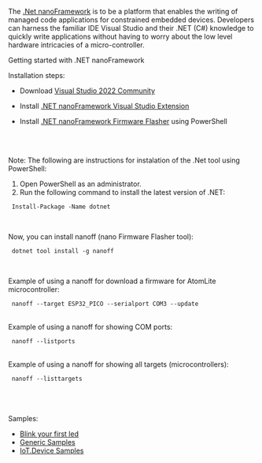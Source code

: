 
The [.Net nanoFramework](https://github.com/nanoframework) is to be a platform that enables the writing of managed code applications for constrained embedded devices. Developers can harness the familiar IDE Visual Studio and their .NET (C#) knowledge to quickly write applications without having to worry about the low level hardware intricacies of a micro-controller.

Getting started with .NET nanoFramework

Installation steps:

- Download [Visual Studio 2022 Community](https://visualstudio.microsoft.com/vs/community/)

- Install [.NET nanoFramework Visual Studio Extension](https://marketplace.visualstudio.com/items?itemName=nanoframework.nanoframework-vs2022-extension)

- Install [.NET nanoFramework Firmware Flasher](https://www.nuget.org/packages/nanoff) using PowerShell

<br />
<br />

Note: The following are instructions for instalation of the .Net tool using PowerShell:
   1. Open PowerShell as an administrator.
   2. Run the following command to install the latest version of .NET:

     Install-Package -Name dotnet

<br />

Now, you can install nanoff (nano Firmware Flasher tool):

     dotnet tool install -g nanoff

<br />

Example of using a nanoff for download a firmware for AtomLite microcontroller:

     nanoff --target ESP32_PICO --serialport COM3 --update
<br />
Example of using a nanoff for showing COM ports:

     nanoff --listports
<br />
Example of using a nanoff for showing all targets (microcontrollers):

     nanoff --listtargets    

<br />
<br />
<br />
Samples:

 <ul>
    <li><a href="https://github.com/nanoframework/Samples/tree/main/samples/Blinky">Blink your first led</a></li>
    <li><a href="https://github.com/nanoframework/Samples">Generic Samples</a></li>
  <li><a href="https://github.com/nanoFramework/nanoFramework.IoT.Device">IoT.Device Samples</a></li>
  <br />
 </ul>
